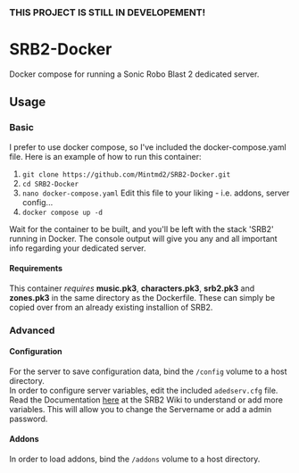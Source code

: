 ### THIS PROJECT IS STILL IN DEVELOPEMENT!
# SRB2-Docker

Docker compose for running a Sonic Robo Blast 2 dedicated server.

## Usage

### Basic

I prefer to use docker compose, so I've included the docker-compose.yaml file. Here is an example of how to run this container:

1. ```git clone https://github.com/Mintmd2/SRB2-Docker.git```
2. ```cd SRB2-Docker```
3. ```nano docker-compose.yaml``` Edit this file to your liking - i.e. addons, server config...
4. ```docker compose up -d```

Wait for the container to be built, and you'll be left with the stack 'SRB2' running in Docker. The console output will give you any and all important info regarding your dedicated server.

#### Requirements

This container *requires* **music.pk3**, **characters.pk3**, **srb2.pk3** and **zones.pk3** in the same directory as the Dockerfile. These can simply be copied over from an already existing installion of SRB2.

### Advanced

#### Configuration

For the server to save configuration data, bind the `/config` volume to a host directory.\
In order to configure server variables, edit the included `adedserv.cfg` file. Read the Documentation [here](https://wiki.srb2.org/wiki/Console/Variables#Server_options) at the SRB2 Wiki to understand or add more variables. This will allow you to change the Servername or add a admin password.

#### Addons

In order to load addons, bind the `/addons` volume to a host directory.
